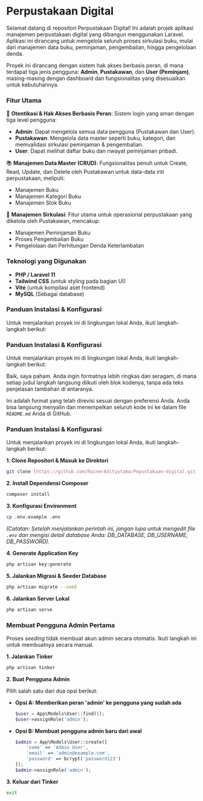 # Perpustakaan Digital

Selamat datang di repositori Perpustakaan Digital! Ini adalah projek aplikasi manajemen perpustakaan digital yang dibangun menggunakan Laravel. Aplikasi ini dirancang untuk mengelola seluruh proses sirkulasi buku, mulai dari manajemen data buku, peminjaman, pengembalian, hingga pengelolaan denda.

Proyek ini dirancang dengan sistem hak akses berbasis peran, di mana terdapat tiga jenis pengguna: **Admin**, **Pustakawan**, dan **User (Peminjam)**, masing-masing dengan dashboard dan fungsionalitas yang disesuaikan untuk kebutuhannya.

### Fitur Utama

🔐 **Otentikasi & Hak Akses Berbasis Peran**: Sistem login yang aman dengan tiga level pengguna:
- **Admin**: Dapat mengelola semua data pengguna (Pustakawan dan User).
- **Pustakawan**: Mengelola data master seperti buku, kategori, dan memvalidasi sirkulasi peminjaman & pengembalian.
- **User**: Dapat melihat daftar buku dan riwayat peminjaman pribadi.

📚 **Manajemen Data Master (CRUD)**: Fungsionalitas penuh untuk Create, Read, Update, dan Delete oleh Pustakawan untuk data-data inti perpustakaan, meliputi:
- Manajemen Buku
- Manajemen Kategori Buku
- Manajemen Stok Buku

🔄 **Manajemen Sirkulasi**: Fitur utama untuk operasional perpustakaan yang dikelola oleh Pustakawan, mencakup:
- Manajemen Peminjaman Buku
- Proses Pengembalian Buku
- Pengelolaan dan Perhitungan Denda Keterlambatan

### Teknologi yang Digunakan

- **PHP / Laravel 11**
- **Tailwind CSS** (untuk styling pada bagian UI)
- **Vite** (untuk kompilasi aset frontend)
- **MySQL** (Sebagai database)

### Panduan Instalasi & Konfigurasi

Untuk menjalankan proyek ini di lingkungan lokal Anda, ikuti langkah-langkah berikut:

### Panduan Instalasi & Konfigurasi

Untuk menjalankan proyek ini di lingkungan lokal Anda, ikuti langkah-langkah berikut:

Baik, saya paham. Anda ingin formatnya lebih ringkas dan seragam, di mana setiap judul langkah langsung diikuti oleh blok kodenya, tanpa ada teks penjelasan tambahan di antaranya.

Ini adalah format yang telah direvisi sesuai dengan preferensi Anda. Anda bisa langsung menyalin dan menempelkan seluruh kode ini ke dalam file `README.md` Anda di GitHub.

### Panduan Instalasi & Konfigurasi

Untuk menjalankan proyek ini di lingkungan lokal Anda, ikuti langkah-langkah berikut:

**1. Clone Repositori & Masuk ke Direktori**
```bash
git clone [https://github.com/RainerAdityatama/Pepustakaan-digital.git](https://github.com/RainerAdityatama/Pepustakaan-digital.git) && cd Pepustakaan-digital
````

**2. Install Dependensi Composer**

```bash
composer install
```

**3. Konfigurasi Environment**

```bash
cp .env.example .env
```

*(Catatan: Setelah menjalankan perintah ini, jangan lupa untuk mengedit file `.env` dan mengisi detail database Anda: DB\_DATABASE, DB\_USERNAME, DB\_PASSWORD).*

**4. Generate Application Key**

```bash
php artisan key:generate
```

**5. Jalankan Migrasi & Seeder Database**

```bash
php artisan migrate --seed
```

**6. Jalankan Server Lokal**

```bash
php artisan serve
```

### Membuat Pengguna Admin Pertama

Proses *seeding* tidak membuat akun admin secara otomatis. Ikuti langkah ini untuk membuatnya secara manual.

**1. Jalankan Tinker**

```bash
php artisan tinker
```

**2. Buat Pengguna Admin**

Pilih salah satu dari dua opsi berikut:

  * **Opsi A: Memberikan peran 'admin' ke pengguna yang sudah ada**

    ```php
    $user = App\Models\User::find(1);
    $user->assignRole('admin');
    ```

  * **Opsi B: Membuat pengguna admin baru dari awal**

    ```php
    $admin = App\Models\User::create([
        'name' => 'Admin User',
        'email' => 'admin@example.com',
        'password' => bcrypt('password123')
    ]);
    $admin->assignRole('admin');
    ```

**3. Keluar dari Tinker**

```bash
exit
```

```
```
